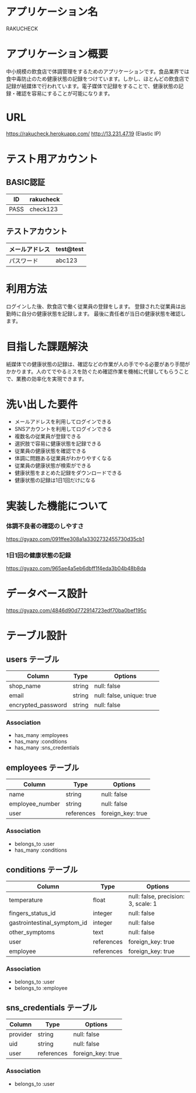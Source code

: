 # アプリケーション名
RAKUCHECK

# アプリケーション概要
中小規模の飲食店で体調管理をするためのアプリケーションです。食品業界では食中毒防止のため健康状態の記録をつけています。しかし、ほとんどの飲食店で記録が紙媒体で行われています。電子媒体で記録をすることで、健康状態の記録・確認を容易にすることが可能になります。

# URL

https://rakucheck.herokuapp.com/
http://13.231.47.19 (Elastic IP)

# テスト用アカウント

## BASIC認証

| ID   |rakucheck |
| ---- | -------- |
| PASS |check123  |

## テストアカウント

| メールアドレス | test@test |
| ------------ | --------- |
| パスワード    |abc123     |

# 利用方法
ログインした後、飲食店で働く従業員の登録をします。
登録された従業員は出勤時に自分の健康状態を記録します。
最後に責任者が当日の健康状態を確認します。

# 目指した課題解決
紙媒体での健康状態の記録は、確認などの作業が人の手でやる必要があり手間がかかります。人のてでやるミスを防ぐため確認作業を機械に代替してもらうことで、業務の効率化を実現できます。

# 洗い出した要件
- メールアドレスを利用してログインできる
- SNSアカウントを利用してログインできる
- 複数名の従業員が登録できる
- 選択肢で容易に健康状態を記録できる
- 従業員の健康状態を確認できる
- 体調に問題ある従業員がわかりやすくなる
- 従業員の健康状態が検索ができる
- 健康状態をまとめた記録をダウンロードできる
- 健康状態の記録は1日1回だけになる

# 実装した機能について
### 体調不良者の確認のしやすさ
https://gyazo.com/091ffee308a1a3302732455730d35cb1

### 1日1回の健康状態の記録
https://gyazo.com/965ae4a5eb6dbff1f4eda3b04b48b8da

# データベース設計
https://gyazo.com/4846d90d772914723edf70ba0bef195c

# テーブル設計

## users テーブル

| Column                | Type   | Options                   |
| --------------------- | ------ | ------------------------- |
| shop_name             | string | null: false               |
| email                 | string | null: false, unique: true |
| encrypted_password    | string | null: false               |

### Association

- has_many :employees
- has_many :conditions
- has_many :sns_credentials

## employees テーブル

| Column                | Type       | Options           |
| --------------------- | ---------- | ------------------|
| name                  | string     | null: false       |
| employee_number       | string     | null: false       |
| user                  | references | foreign_key: true |

### Association

- belongs_to :user
- has_many :conditions

## conditions テーブル

| Column                       | Type       | Options                             |
| ---------------------------- | ---------- | ----------------------------------- |
| temperature                  | float      | null: false, precision: 3, scale: 1 |
| fingers_status_id            | integer    | null: false                         | 
| gastrointestinal_symptom_id  | integer    | null: false                         |
| other_symptoms               | text       | null: false                         |
| user                         | references | foreign_key: true                   |
| employee                     | references | foreign_key: true                   |

### Association

- belongs_to :user
- belongs_to :employee

## sns_credentials テーブル

| Column   | Type       | Options           |
| ---------| ---------- | ------------------|
| provider | string     | null: false       |
| uid      | string     | null: false       |
| user     | references | foreign_key: true |

### Association

- belongs_to :user
